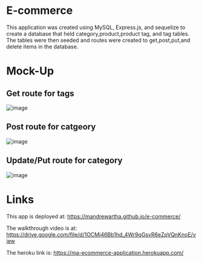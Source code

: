 # E-commerce
This application was created using MySQL, Express.js, and sequelize to create a database that held category,product,product tag, and tag tables. The tables were then seeded and routes were created to get,post,put,and delete items in the database. 

# Mock-Up

## Get route for tags
![image](https://user-images.githubusercontent.com/84876493/127724025-bee6964d-eecb-43a3-b70f-56c8e4f4ce0b.png)

## Post route for catgeory
![image](https://user-images.githubusercontent.com/84876493/127724038-aa6487e7-e88c-475d-8213-44b867fab43f.png)

## Update/Put route for category
![image](https://user-images.githubusercontent.com/84876493/127724052-f245ae85-81c0-4b60-9e7b-c5ee9538de7c.png)

# Links
This app is deployed at: https://mandrewartha.github.io/e-commerce/

The walkthrough video is at: https://drive.google.com/file/d/1OCMj46Bb1hd_4Wr9gGsvR6eZpVQnKnoE/view

The heroku link is: https://ma-ecommerce-application.herokuapp.com/
